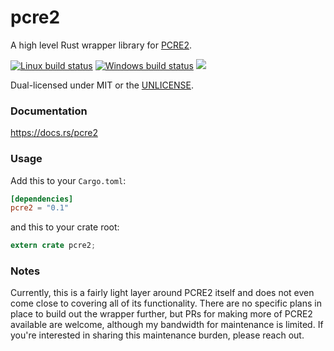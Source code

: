 pcre2
=====
A high level Rust wrapper library for [PCRE2](https://www.pcre.org/).

[![Linux build status](https://api.travis-ci.org/BurntSushi/rust-pcre2.png)](https://travis-ci.org/BurntSushi/rust-pcre2)
[![Windows build status](https://ci.appveyor.com/api/projects/status/github/BurntSushi/rust-pcre2?svg=true)](https://ci.appveyor.com/project/BurntSushi/rust-pcre2)
[![](https://meritbadge.herokuapp.com/pcre2)](https://crates.io/crates/pcre2)

Dual-licensed under MIT or the [UNLICENSE](https://unlicense.org/).


### Documentation

https://docs.rs/pcre2


### Usage

Add this to your `Cargo.toml`:

```toml
[dependencies]
pcre2 = "0.1"
```

and this to your crate root:

```rust
extern crate pcre2;
```


### Notes

Currently, this is a fairly light layer around PCRE2 itself and does not even
come close to covering all of its functionality. There are no specific plans
in place to build out the wrapper further, but PRs for making more of PCRE2
available are welcome, although my bandwidth for maintenance is limited. If
you're interested in sharing this maintenance burden, please reach out.
